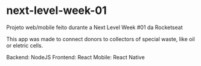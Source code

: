 # next-level-week-01
Projeto web/mobile feito durante a Next Level Week #01 da Rocketseat

This app was made to connect donors to collectors of special waste, like oil or eletric cells.

Backend: NodeJS
Frontend: React
Mobile: React Native

